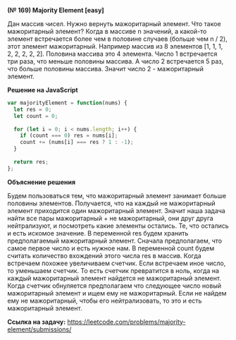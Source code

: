 **(№ 169) Majority Element [easy]**

Дан массив чисел. Нужно вернуть мажоритарный элемент.
Что такое мажоритарный элемент? Когда в массиве n значений, а какой-то элемент встречается более чем в половине случаев (больше чем n / 2), этот элемент мажоритарный. Например массив из 8 элементов [1, 1, 1, 2, 2, 2, 2, 2]. Половина массива это 4 элемента. Число 1 встречается три раза, что меньше половины массива. А число 2 встречается 5 раз, что больше половины массива. Значит число 2 - мажоритарный элемент.

**Решение на JavaScript**

```javascript
var majorityElement = function(nums) {
  let res = 0;
  let count = 0;
  
  for (let i = 0; i < nums.length; i++) {
    if (count === 0) res = nums[i];
    count += (nums[i] === res ? 1 : -1);
  }
  
  return res;
};
```

**Объяснение решения**

Будем пользоваться тем, что мажоритарный элемент занимает больше половины элементов. Получается, что на каждый не мажоритарный элемент приходится один мажоритарный элемент. Значит наша задача найти все пары мажоритарный + не мажоритарный, они друг друга нейтрализуют, и посмотреть какие элементы остались. Те, что остались и есть искомое значение. В переменной res будем хранить предполагаемый мажоритарный элемент. Сначала предполагаем, что самое первое число и есть нужное нам. В переменной count будем считать количество вхождений этого числа res в массив. Когда встречаем похожее увеличиваем счетчик. Если встречаем иное число, то уменьшаем счетчик. То есть счетчик превратится в ноль, когда на каждый мажоритарный элемент найдется не мажоритарный элемент. Когда счетчик обнуляется предполагаем что следующее число новый мажоритарный элемент и ищем ему не мажоритарный. Если не найдем ему не мажоритарный, чтобы его нейтрализовать, то это и есть мажоритарный элемент.

**Ссылка на задачу:** https://leetcode.com/problems/majority-element/submissions/